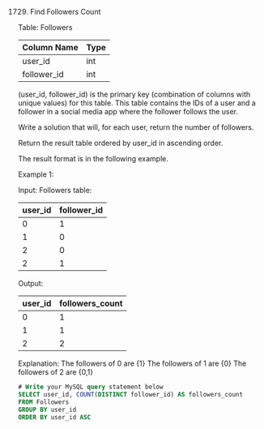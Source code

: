 1729. Find Followers Count

Table: Followers

| Column Name | Type |
|-------------|------|
| user_id     | int  |
| follower_id | int  |

(user_id, follower_id) is the primary key (combination of columns with unique values) for this table.
This table contains the IDs of a user and a follower in a social media app where the follower follows the user.
 

Write a solution that will, for each user, return the number of followers.

Return the result table ordered by user_id in ascending order.

The result format is in the following example.

 Example 1:

Input: 
Followers table:

| user_id | follower_id |
|---------|-------------|
| 0       | 1           |
| 1       | 0           |
| 2       | 0           |
| 2       | 1           |

Output: 

| user_id | followers_count|
|---------|----------------|
| 0       | 1              |
| 1       | 1              |
| 2       | 2              |

Explanation: 
The followers of 0 are {1}
The followers of 1 are {0}
The followers of 2 are {0,1}

```sql
# Write your MySQL query statement below
SELECT user_id, COUNT(DISTINCT follower_id) AS followers_count
FROM Followers
GROUP BY user_id 
ORDER BY user_id ASC
```